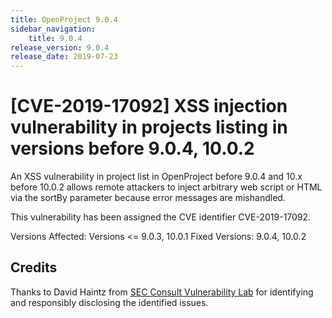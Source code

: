 ```yaml
---
title: OpenProject 9.0.4
sidebar_navigation:
    title: 9.0.4
release_version: 9.0.4
release_date: 2019-07-23
---
```


# [CVE-2019-17092] XSS injection vulnerability in projects listing in versions before 9.0.4, 10.0.2

An XSS vulnerability in project list in OpenProject before 9.0.4 and 10.x before 10.0.2 allows remote attackers to inject arbitrary web script or HTML via the sortBy parameter because error messages are mishandled.

This vulnerability has been assigned the CVE identifier CVE-2019-17092.

Versions Affected: Versions <= 9.0.3, 10.0.1
Fixed Versions: 9.0.4, 10.0.2

## Credits

Thanks to David Haintz from [SEC Consult Vulnerability Lab](https://www.sec-consult.com) for identifying and responsibly disclosing the identified issues.
